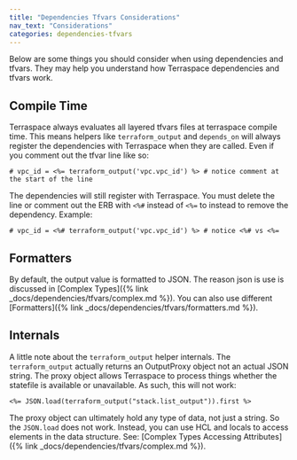 ```yaml
---
title: "Dependencies Tfvars Considerations"
nav_text: "Considerations"
categories: dependencies-tfvars
---
```


Below are some things you should consider when using dependencies and tfvars.  They may help you understand how Terraspace dependencies and tfvars work.

## Compile Time

Terraspace always evaluates all layered tfvars files at terraspace compile time. This means helpers like `terraform_output` and `depends_on` will always register the dependencies with Terraspace when they are called. Even if you comment out the tfvar line like so:

    # vpc_id = <%= terraform_output('vpc.vpc_id') %> # notice comment at the start of the line

The dependencies will still register with Terraspace. You must delete the line or comment out the ERB with `<%#` instead of `<%=` to instead to remove the dependency.  Example:

    # vpc_id = <%# terraform_output('vpc.vpc_id') %> # notice <%# vs <%=

## Formatters

By default, the output value is formatted to JSON. The reason json is use is discussed in [Complex Types]({% link _docs/dependencies/tfvars/complex.md %}). You can also use different [Formatters]({% link _docs/dependencies/tfvars/formatters.md %}).

## Internals

A little note about the `terraform_output` helper internals. The `terraform_output` actually returns an OutputProxy object not an actual JSON string. The proxy object allows Terraspace to process things whether the statefile is available or unavailable. As such, this will not work:

    <%= JSON.load(terraform_output("stack.list_output")).first %>

The proxy object can ultimately hold any type of data, not just a string. So the `JSON.load` does not work. Instead, you can use HCL and locals to access elements in the data structure. See: [Complex Types Accessing Attributes]({% link _docs/dependencies/tfvars/complex.md %}).
